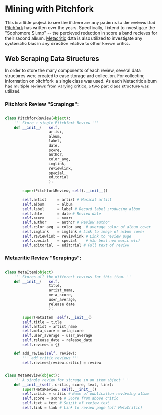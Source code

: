 Mining with Pitchfork
=====================

This is a little project to see the if there are any patterns to the reviews that [Pitchfork](http://pitchfork.com) has written over the years. Specifically, I intend to investigate the "Sophomore Slump" -- the percieved reduction in score a band recieves for their second album. [Metacritic](http://metacritic.com) data is also utilized to investigate any systematic bias in any direction relative to other known critics.

Web Scraping Data Structures
-----------------------

In order to store the many components of each review, several data structures were created to ease storage and collection. For collecting information on pitchfork, a single class was used. As each Metacritic album has multiple reviews from varying critics, a two part class structure was utilized.

### Pitchfork Review "Scrapings":

```python

class PitchforkReview(object):
    ''' Store a single Pitchfork Review '''
    def __init__(   self, 
                    artist, 
                    album,
                    label, 
                    date, 
                    score, 
                    author, 
                    color_avg,
                    imglink,
                    reviewlink,
                    special,
                    editorial
                    ):

        super(PitchforkReview, self).__init__()        
        
        self.artist     = artist # Musical artist
        self.album      = album 
        self.label      = label # Record label producing album
        self.date       = date # Review date
        self.score      = score 
        self.author     = author # Review author
        self.color_avg  = color_avg  # average color of album cover
        self.imglink    = imglink # Link to image of album cover
        self.reviewlink = reviewlink # Link to review page
        self.special    = special    # Win best new music etc?
        self.editorial  = editorial # Full text of review
```

### Metacritic Review "Scrapings":

```python

class MetaItem(object):
    ''' Stores all the different reviews for this item.'''
    def __init__(   self,
                    title,
                    artist_name,
                    meta_score,
                    user_average,
                    release_date
                    ):

        super(MetaItem, self).__init__()
        self.title = title
        self.artist = artist_name
        self.meta_score = meta_score
        self.user_average = user_average
        self.release_date = release_date
        self.reviews = {}

    def add_review(self, review):
        ''' add critic reviews '''
        self.reviews[review.critic] = review


class MetaReview(object):
    ''' A single review for storage in an item object '''
    def __init__(self, critic, score, text, link):
        super(MetaReview, self).__init__()
        self.critic = critic # Name of publication reviewing album
        self.score = score # Score from above critic
        self.text = text # Snipit of review text
        self.link = link # Link to review page (off MetaCritic)
```

